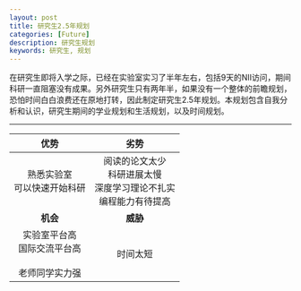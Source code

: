 ```yaml
---
layout: post
title: 研究生2.5年规划
categories: [Future]
description: 研究生规划
keywords: 研究生, 规划
---
```


在研究生即将入学之际，已经在实验室实习了半年左右，包括9天的NII访问，期间科研一直阻塞没有成果。另外研究生只有两年半，如果没有一个整体的前瞻规划，恐怕时间白白浪费还在原地打转，因此制定研究生2.5年规划。本规划包含自我分析和认识，研究生期间的学业规划和生活规划，以及时间规划。

---

|              **优势**              |              **劣势**               |
| :------------------------------: | :-------------------------------: |
|        熟悉实验室<br>可以快速开始科研         | 阅读的论文太少<br>科研进展太慢<br>深度学习理论不扎实<br>编程能力有待提高 |
|              **机会**              |              **威胁**               |
| 实验室平台高<br>国际交流平台高<br><br>老师同学实力强 |               时间太短                |